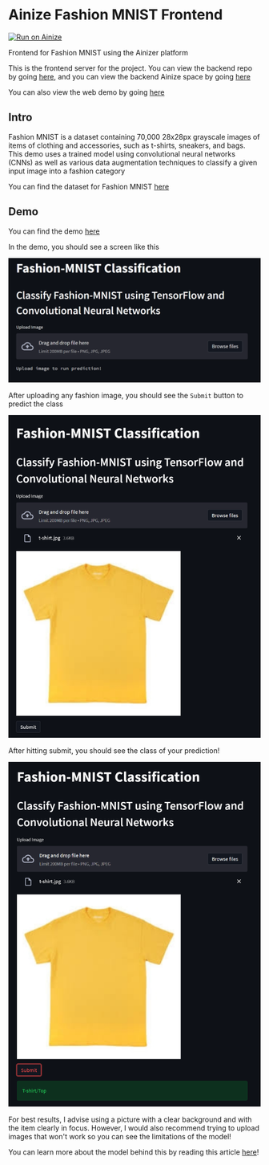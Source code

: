 # Ainize Fashion MNIST Frontend

[![Run on Ainize](https://ainize.ai/images/run_on_ainize_button.svg)](https://ainize.ai/nelsen129/ainize-fashion-mnist-frontend?branch=main)

Frontend for Fashion MNIST using the Ainizer platform

This is the frontend server for the project. You can view the backend repo by going 
[here](https://github.com/nelsen129/ainize-fashion-mnist), and you can view the backend Ainize space by going
[here](https://ainize.ai/nelsen129/ainize-fashion-mnist?branch=main)

You can also view the web demo by going [here](https://main-ainize-fashion-mnist-frontend-nelsen129.endpoint.ainize.ai/)

## Intro

Fashion MNIST is a dataset containing 70,000 28x28px grayscale images of items of clothing and accessories, such as 
t-shirts, sneakers, and bags. This demo uses a trained model using convolutional neural networks (CNNs) as well as
various data augmentation techniques to classify a given input image into a fashion category

You can find the dataset for Fashion MNIST [here](https://github.com/zalandoresearch/fashion-mnist)

## Demo

You can find the demo [here](https://main-ainize-fashion-mnist-frontend-nelsen129.endpoint.ainize.ai/)

In the demo, you should see a screen like this

![Web app start page](readme-images/web-app-start.png)

After uploading any fashion image, you should see the `Submit` button to predict the class

![Web app uploaded image page](readme-images/web-app-image.png)

After hitting submit, you should see the class of your prediction!

![Web app predicted class](readme-images/web-app-prediction.png)

For best results, I advise using a picture with a clear background and with the item clearly in focus. However, I would 
also recommend trying to upload images that won't work so you can see the limitations of the model!

You can learn more about the model behind this by reading this article 
[here](https://medium.com/@pnelsen129/using-ainize-and-fashion-mnist-to-classify-images-of-clothing-and-accessories-45a8a6ebcb01)!
